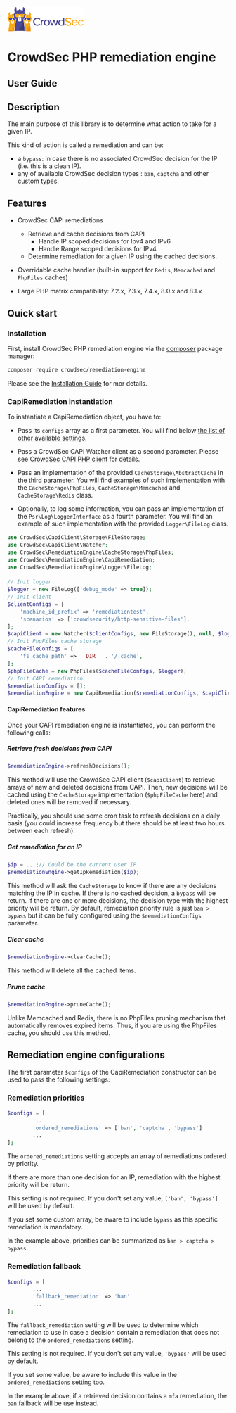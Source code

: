 ![CrowdSec Logo](images/logo_crowdsec.png)
# CrowdSec PHP remediation engine

## User Guide


<!-- START doctoc generated TOC please keep comment here to allow auto update -->
<!-- DON'T EDIT THIS SECTION, INSTEAD RE-RUN doctoc TO UPDATE -->

<!-- END doctoc generated TOC please keep comment here to allow auto update -->


## Description

The main purpose of this library is to determine what action to take for a given IP.

This kind of action is called a remediation and can be: 

- a `bypass`: in case there is no associated CrowdSec decision for the IP (i.e. this is a clean IP).
- any of available CrowdSec decision types : `ban`, `captcha` and other custom types.


## Features

- CrowdSec CAPI remediations
  - Retrieve and cache decisions from CAPI
    - Handle IP scoped decisions for Ipv4 and IPv6
    - Handle Range scoped decisions for IPv4
  - Determine remediation for a given IP using the cached decisions.
  

- Overridable cache handler (built-in support for `Redis`, `Memcached` and `PhpFiles` caches)


- Large PHP matrix compatibility: 7.2.x, 7.3.x, 7.4.x, 8.0.x and 8.1.x



## Quick start

### Installation

First, install CrowdSec PHP remediation engine via the [composer](https://getcomposer.org/) package manager:
```bash
composer require crowdsec/remediation-engine
```

Please see the [Installation Guide](./INSTALLATION_GUIDE.md) for mor details.

### CapiRemediation instantiation

To instantiate a CapiRemediation object, you have to:

- Pass its `configs` array as a first parameter. You will find below [the list of other available
  settings](#remediation-engine-configurations).


- Pass a CrowdSec CAPI Watcher client as a second parameter. Please see [CrowdSec CAPI PHP client](https://github.com/crowdsecurity/php-capi-client) for details.


- Pass an implementation of the provided `CacheStorage\AbstractCache` in the third parameter.  You will find 
  examples of such implementation with the `CacheStorage\PhpFiles`,  `CacheStorage\Memcached` and `CacheStorage\Redis` 
  class.


- Optionally, to log some information, you can pass an implementation of the `Psr\Log\LoggerInterface` as a fourth
    parameter. You will find an example of such implementation with the provided `Logger\FileLog` class.


```php
use CrowdSec\CapiClient\Storage\FileStorage;
use CrowdSec\CapiClient\Watcher;
use CrowdSec\RemediationEngine\CacheStorage\PhpFiles;
use CrowdSec\RemediationEngine\CapiRemediation;
use CrowdSec\RemediationEngine\Logger\FileLog;

// Init logger
$logger = new FileLog(['debug_mode' => true]);
// Init client
$clientConfigs = [
    'machine_id_prefix' => 'remediationtest',
    'scenarios' => ['crowdsecurity/http-sensitive-files'],
];
$capiClient = new Watcher($clientConfigs, new FileStorage(), null, $logger);
// Init PhpFiles cache storage
$cacheFileConfigs = [
    'fs_cache_path' => __DIR__ . '/.cache',
];
$phpFileCache = new PhpFiles($cacheFileConfigs, $logger);
// Init CAPI remediation
$remediationConfigs = [];
$remediationEngine = new CapiRemediation($remediationConfigs, $capiClient, $phpFileCache, $logger);
```
#### CapiRemediation features

Once your CAPI remediation engine is instantiated, you can perform the following calls:


##### Retrieve fresh decisions from CAPI

```php
$remediationEngine->refreshDecisions();
```

This method will use the CrowdSec CAPI client (`$capiClient`) to retrieve arrays of new and deleted decisions 
from CAPI. Then, new decisions will be cached using the `CacheStorage` implementation (`$phpFileCache` here) and 
deleted ones will be removed if necessary.

Practically, you should use some cron task to refresh decisions on a daily basis (you could increase frequency but 
there should be at least two hours between each refresh). 


##### Get remediation for an IP

```php
$ip = ...;// Could be the current user IP
$remediationEngine->getIpRemediation($ip);
```

This method will ask the `CacheStorage` to know if there are any decisions matching the IP in cache. If there is no 
cached decision, a `bypass` will be return. If there are one or more decisions, the decision type with the highest priority 
will be return. By default, remediation priority rule is just `ban > bypass` but it can be fully configured using 
the `$remediationConfigs` parameter.


##### Clear cache

```php
$remediationEngine->clearCache();
```

This method will delete all the cached items.

##### Prune cache

```php
$remediationEngine->pruneCache();
```

Unlike Memcached and Redis, there is no PhpFiles pruning mechanism that automatically removes expired items.
Thus, if you are using the PhpFiles cache, you should use this method.


## Remediation engine configurations

The first parameter `$configs` of the CapiRemediation constructor can be used to pass the following settings:

### Remediation priorities

```php
$configs = [
        ... 
        'ordered_remediations' => ['ban', 'captcha', 'bypass']
        ...
];
```

The `ordered_remediations` setting accepts an array of remediations ordered by priority. 

If there are more than one decision for an IP, remediation with the highest priority will be return.

This setting is not required. If you don't set any value, `['ban', 'bypass']` will be used by default.

If you set some custom array, be aware to include `bypass` as this specific remediation is mandatory.

In the example above, priorities can be summarized as `ban > captcha > bypass`.


### Remediation fallback

```php
$configs = [
        ... 
        'fallback_remediation' => 'ban'
        ...
];
```

The `fallback_remediation` setting will be used to determine which remediation to use in case a decision contain a 
remediation that does not belong to the `ordered_remediations` setting.

This setting is not required. If you don't set any value, `'bypass'` will be used by default.

If you set some value, be aware to include this value in the `ordered_remediations` setting too.

In the example above, if a retrieved decision contains a `mfa` remediation, the `ban` fallback will be use instead.



